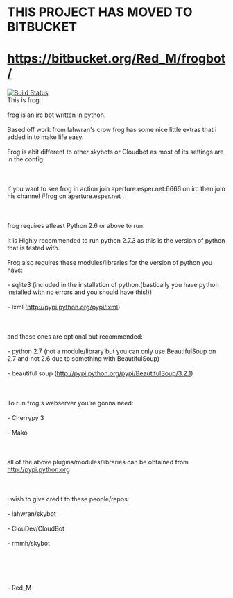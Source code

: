 THIS PROJECT HAS MOVED TO BITBUCKET
===================================
https://bitbucket.org/Red_M/frogbot/
====================================

<a href="https://secure.travis-ci.org/Red-M/frogbot.png"><img src="https://secure.travis-ci.org/Red-M/frogbot.png" alt="Build Status" /></a>
<br>This is frog.</br>
<br>frog is an irc bot written in python.</br>
<br>Based off work from lahwran's crow frog has some nice little extras that i added in to make life easy.</br>
<br>Frog is abit different to other skybots or Cloudbot as most of its settings are in the config.</br>
<br></br>
<br>If you want to see frog in action join aperture.esper.net:6666 on irc then join his channel #frog on aperture.esper.net .</br>
<br></br>
<br>frog requires atleast Python 2.6 or above to run.</br>
<br>It is Highly recommended to run python 2.7.3 as this is the version of python that is tested with.</br>
<br>Frog also requires these modules/libraries for the version of python you have:</br>
<br>- sqlite3  (included in the installation of python.(bastically you have python installed with no errors and you should have this!))</br>
<br>- lxml  (http://pypi.python.org/pypi/lxml)</br>
<br></br>
<br>and these ones are optional but recommended:</br>
<br>- python 2.7 (not a module/library but you can only use BeautifulSoup on 2.7 and not 2.6 due to something with BeautifulSoup)</br>
<br>- beautiful soup  (http://pypi.python.org/pypi/BeautifulSoup/3.2.1)</br>
<br></br>
<br>To run frog's webserver you're gonna need:</br>
<br>- Cherrypy 3</br>
<br>- Mako</br>
<br></br>
<br>all of the above plugins/modules/libraries can be obtained from http://pypi.python.org</br>
<br></br>
<br>i wish to give credit to these people/repos:</br>
<br>- lahwran/skybot</br>
<br>- ClouDev/CloudBot</br>
<br>- rmmh/skybot</br>
<br></br>
<br></br>
<br>- Red_M</br>
